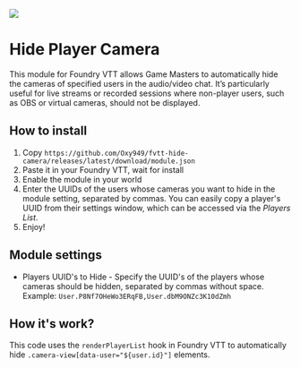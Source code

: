 ![](https://img.shields.io/badge/Foundry-v12-informational) 

# Hide Player Camera

This module for Foundry VTT allows Game Masters to automatically hide the cameras of specified users in the audio/video chat. It’s particularly useful for live streams or recorded sessions where non-player users, such as OBS or virtual cameras, should not be displayed.


## How to install 

1. Copy `https://github.com/Oxy949/fvtt-hide-camera/releases/latest/download/module.json` 
2. Paste it in your Foundry VTT, wait for install
3. Enable the module in your world
4. Enter the UUIDs of the users whose cameras you want to hide in the module setting, separated by commas. You can easily copy a player's UUID from their settings window, which can be accessed via the *Players List*.
5. Enjoy!

## Module settings

* Players UUID's to Hide - Specify the UUID's of the players whose cameras should be hidden, separated by commas without space.
Example: `User.P8Nf7OHeWo3ERqFB,User.dbM9ONZc3K10dZmh`


## How it's work?

This code uses the `renderPlayerList` hook in Foundry VTT to automatically hide `.camera-view[data-user="${user.id}"]` elements.